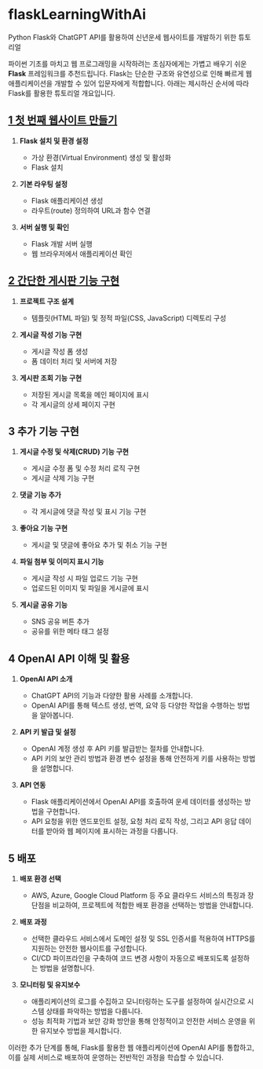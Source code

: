 # flaskLearningWithAi
Python Flask와 ChatGPT API를 활용하여 신년운세 웹사이트를 개발하기 위한 튜토리얼

파이썬 기초를 마치고 웹 프로그래밍을 시작하려는 초심자에게는 가볍고 배우기 쉬운 **Flask** 프레임워크를 추천드립니다. Flask는 단순한 구조와 유연성으로 인해 빠르게 웹 애플리케이션을 개발할 수 있어 입문자에게 적합합니다. 아래는 제시하신 순서에 따라 Flask를 활용한 튜토리얼 개요입니다.

## [1 첫 번째 웹사이트 만들기](1.first_website.md)

1. **Flask 설치 및 환경 설정**
   - 가상 환경(Virtual Environment) 생성 및 활성화
   - Flask 설치

2. **기본 라우팅 설정**
   - Flask 애플리케이션 생성
   - 라우트(route) 정의하여 URL과 함수 연결

3. **서버 실행 및 확인**
   - Flask 개발 서버 실행
   - 웹 브라우저에서 애플리케이션 확인

## [2 간단한 게시판 기능 구현](2.simple_crud.md)

1. **프로젝트 구조 설계**
   - 템플릿(HTML 파일) 및 정적 파일(CSS, JavaScript) 디렉토리 구성

2. **게시글 작성 기능 구현**
   - 게시글 작성 폼 생성
   - 폼 데이터 처리 및 서버에 저장

3. **게시판 조회 기능 구현**
   - 저장된 게시글 목록을 메인 페이지에 표시
   - 각 게시글의 상세 페이지 구현

## 3 추가 기능 구현

1. **게시글 수정 및 삭제(CRUD) 기능 구현**
   - 게시글 수정 폼 및 수정 처리 로직 구현
   - 게시글 삭제 기능 구현

2. **댓글 기능 추가**
   - 각 게시글에 댓글 작성 및 표시 기능 구현

3. **좋아요 기능 구현**
   - 게시글 및 댓글에 좋아요 추가 및 취소 기능 구현

4. **파일 첨부 및 이미지 표시 기능**
   - 게시글 작성 시 파일 업로드 기능 구현
   - 업로드된 이미지 및 파일을 게시글에 표시

5. **게시글 공유 기능**
   - SNS 공유 버튼 추가
   - 공유를 위한 메타 태그 설정


## 4 OpenAI API 이해 및 활용

1. **OpenAI API 소개**
   - ChatGPT API의 기능과 다양한 활용 사례를 소개합니다.
   - OpenAI API를 통해 텍스트 생성, 번역, 요약 등 다양한 작업을 수행하는 방법을 알아봅니다.

2. **API 키 발급 및 설정**
   - OpenAI 계정 생성 후 API 키를 발급받는 절차를 안내합니다.
   - API 키의 보안 관리 방법과 환경 변수 설정을 통해 안전하게 키를 사용하는 방법을 설명합니다.

3. **API 연동**
   - Flask 애플리케이션에서 OpenAI API를 호출하여 운세 데이터를 생성하는 방법을 구현합니다.
   - API 요청을 위한 엔드포인트 설정, 요청 처리 로직 작성, 그리고 API 응답 데이터를 받아와 웹 페이지에 표시하는 과정을 다룹니다.

## 5 배포

1. **배포 환경 선택**
   - AWS, Azure, Google Cloud Platform 등 주요 클라우드 서비스의 특징과 장단점을 비교하여, 프로젝트에 적합한 배포 환경을 선택하는 방법을 안내합니다.

2. **배포 과정**
   - 선택한 클라우드 서비스에서 도메인 설정 및 SSL 인증서를 적용하여 HTTPS를 지원하는 안전한 웹사이트를 구성합니다.
   - CI/CD 파이프라인을 구축하여 코드 변경 사항이 자동으로 배포되도록 설정하는 방법을 설명합니다.

3. **모니터링 및 유지보수**
   - 애플리케이션의 로그를 수집하고 모니터링하는 도구를 설정하여 실시간으로 시스템 상태를 파악하는 방법을 다룹니다.
   - 성능 최적화 기법과 보안 강화 방안을 통해 안정적이고 안전한 서비스 운영을 위한 유지보수 방법을 제시합니다.

이러한 추가 단계를 통해, Flask를 활용한 웹 애플리케이션에 OpenAI API를 통합하고, 이를 실제 서비스로 배포하여 운영하는 전반적인 과정을 학습할 수 있습니다. 